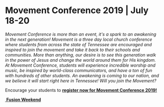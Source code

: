 # Movement Conference 2019 | July 18-20
*Movement Conference is more than an event, it's a spark to an awakening in the next generation! Movement is a three day local church conference where students from across the state of Tennessee are encouraged and inspired to join the movement and take it back to their schools and communities. More than anything, our desire is to see this generation walk in the power of Jesus and change the world around them for His kingdom.*  
*At Movement Conference, students will experience incredible worship and music, be inspired by world-class communicators, and have a ton of fun with hundreds of other students. An awakening is coming to our nation, and we believe it will start right here in Tennessee! Will you join the Movement?*  

Encourage your students to [ **register now for Movement Conference 2019!** ]( https://movementconf.com/ )

<!--End of Markdown Content-->

<!--Bottom Page Nav Buttons-->
<a class="btn btn-default btn-sm" href="/fusion" role="button"><i class="fa fa-arrow-left"></i>&nbsp;<b>Fusion Weekend</b></a>
